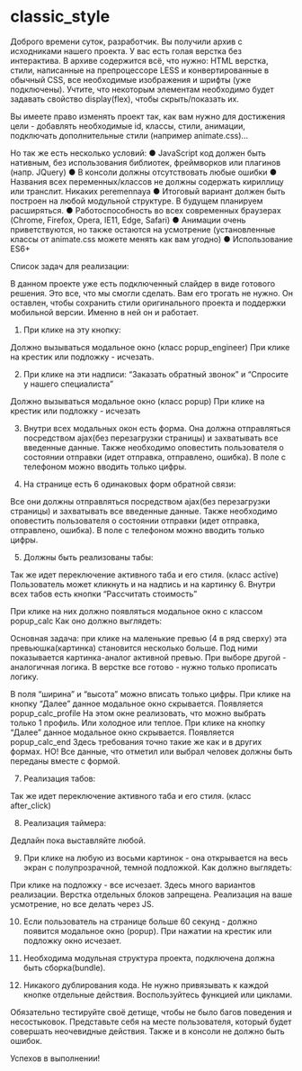 ﻿# classic_style

Доброго времени суток, разработчик. Вы получили архив с исходниками нашего проекта. У вас есть голая верстка без интерактива. В архиве содержится всё, что нужно: HTML верстка, стили, написанные на препроцессоре LESS и конвертированные в обычный CSS, все необходимые изображения и шрифты (уже подключены). Учтите, что некоторым элементам необходимо будет задавать свойство display(flex), чтобы скрыть/показать их.

Вы имеете право изменять проект так, как вам нужно для достижения цели - добавлять необходимые id, классы, стили, анимации, подключать дополнительные стили (например animate.css)...

Но так же есть несколько условий:
●	JavaScript код должен быть нативным, без использования библиотек, фреймворков или плагинов (напр. JQuery)
●	В консоли должны отсутствовать любые ошибки
●	Названия всех переменных/классов не должны содержать кириллицу или транслит. Никаких peremennaya
●	Итоговый вариант должен быть построен на любой модульной структуре. В будущем планируем расширяться.
●	Работоспособность во всех современных браузерах (Chrome, Firefox, Opera, IE11, Edge, Safari)
●	Анимации очень приветствуются, но также остаются на усмотрение (установленные классы от animate.css можете менять как вам угодно)
●	Использование ES6+

Список задач для реализации:

В данном проекте уже есть подключенный слайдер в виде готового решения. Это все, что мы смогли сделать. Вам его трогать не нужно. Он оставлен, чтобы сохранить стили оригинального проекта и поддержки мобильной версии. Именно в ней он и работает.

1.	При клике на эту кнопку:
 
Должно вызываться модальное окно (класс popup_engineer)
При клике на крестик или подложку - исчезать.

2.	При клике на эти надписи:
“Заказать обратный звонок” и “Спросите у нашего специалиста”
 

 
Должно вызываться модальное окно (класс popup)
При клике на крестик или подложку - исчезать

3.	Внутри всех модальных окон есть форма. Она должна отправляться посредством ajax(без перезагрузки страницы) и захватывать все введенные данные. Также необходимо оповестить пользователя о состоянии отправки (идет отправка, отправлено, ошибка). В поле с телефоном можно вводить только цифры.

4.	На странице есть 6 одинаковых форм обратной связи:
 

 
Все они должны отправляться посредством ajax(без перезагрузки страницы) и захватывать все введенные данные. Также необходимо оповестить пользователя о состоянии отправки (идет отправка, отправлено, ошибка). В поле с телефоном можно вводить только цифры.

5.	Должны быть реализованы табы:
 
Так же идет переключение активного таба и его стиля. (класс active)
Пользователь может кликнуть и на надпись и на картинку
6.	Внутри всех табов есть кнопки “Рассчитать стоимость”
 
При клике на них должно появляться модальное окно с классом popup_calc 
Как оно должно выглядеть:
 
Основная задача: при клике на маленькие превью (4 в ряд сверху) эта превьюшка(картинка) становится несколько больше. Под ними показывается картинка-аналог активной превью. При выборе другой - аналогичная логика. В верстке все готово - нужно только прописать логику.

В поля “ширина” и “высота” можно вписать только цифры.
При клике на кнопку “Далее” данное модальное окно скрывается. Появляется popup_calc_profile 
На этом окне реализовать, что можно выбрать только 1 профиль. Или холодное или теплое.
При клике на кнопку “Далее” данное модальное окно скрывается. Появляется popup_calc_end 
Здесь требования точно такие же как и в других формах. НО! Все данные, что отметил или выбрал человек должны быть переданы вместе с формой.


7.	Реализация табов:
 
Так же идет переключение активного таба и его стиля. (класс after_click)

8.	Реализация таймера: 

 

Дедлайн пока выставляйте любой.

9.	При клике на любую из восьми картинок - она открывается на весь экран с полупрозрачной, темной подложкой.
Как должно выглядеть:
 
При клике на подложку - все исчезает.
Здесь много вариантов реализации. Верстка отдельных блоков запрещена. Реализация на ваше усмотрение, но все делать через JS.

10.	Если пользователь на странице больше 60 секунд - должно появится модальное окно (popup). При нажатии на крестик или подложку окно исчезает. 

11.	Необходима модульная структура проекта, подключена должна быть сборка(bundle).

12.	Никакого дублирования кода. Не нужно привязывать к каждой кнопке отдельные действия. Воспользуйтесь функцией или циклами.

Обязательно тестируйте своё детище, чтобы не было багов поведения и несостыковок. Представьте себя на месте пользователя, который будет совершать неочевидные действия. Также и в консоли не должно быть ошибок.

Успехов в выполнении!


